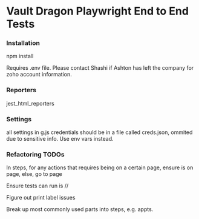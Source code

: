 # Vault Dragon Playwright End to End Tests

### Installation

npm install

Requires .env file. Please contact Shashi if Ashton has left the company for zoho account information.

### Reporters

jest_html_reporters

### Settings

all settings in g.js
credentials should be in a file called creds.json, ommited due to sensitive info. Use env vars instead.

### Refactoring TODOs

In steps, for any actions that requires being on a certain page, ensure is on page, else, go to page

Ensure tests can run is //

Figure out print label issues

Break up most commonly used parts into steps, e.g. appts. 